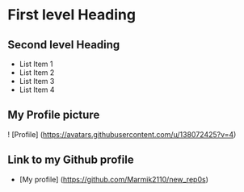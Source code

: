 # First level Heading

## Second level Heading
- List Item 1
- List Item 2
- List Item 3
- List Item 4

## My Profile picture
! [Profile] (https://avatars.githubusercontent.com/u/138072425?v=4)

## Link to my Github profile
- [My profile] (https://github.com/Marmik2110/new_rep0s)
